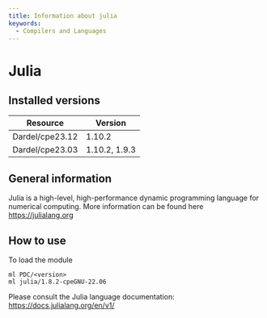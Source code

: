 ```yaml
---
title: Information about julia
keywords:
  - Compilers and Languages
---
```

# Julia

## Installed versions

| Resource | Version |
|---|---|
| Dardel/cpe23.12 | 1.10.2 |
| Dardel/cpe23.03 | 1.10.2, 1.9.3 |

## General information

Julia is a high-level, high-performance dynamic programming language for numerical computing.
More information can be found here https://julialang.org


## How to use

To load the module
```
ml PDC/<version>
ml julia/1.8.2-cpeGNU-22.06
```

Please consult the Julia language documentation:
https://docs.julialang.org/en/v1/

